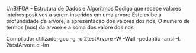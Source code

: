 UnB/FGA - Estrutura de Dados e Algoritmos
Codigo que recebe valores inteiros positivos a serem inseridos em uma arvore
Este exibe a profundidade da arvore, a apresentacao dos valores dos nos,
O numero de termos (nos) da arvore e a soma dos valore dos nos

Compilador utilizado: gcc -g -o 2testArvore -W -Wall -pedantic -ansi -I. 2testArvore.c -lm
